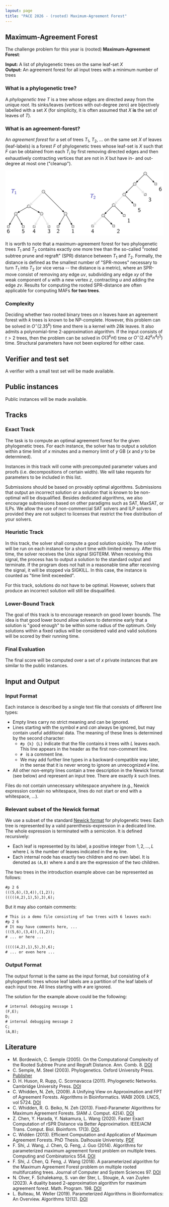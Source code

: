 ```yaml
---
layout: page 
title: "PACE 2026 - (rooted) Maximum-Agreement Forest"
---
```


## Maximum-Agreement Forest

The challenge problem for this year is (rooted) **Maximum-Agreement Forest**:

**Input:** A list of phylogenetic trees on the same leaf-set $X$ <br/>
**Output:** An agreement forest for all input trees with a minimum number of trees

### What is a phylogenetic tree?

A _phylogenetic tree_ $T$ is a tree whose edges are directed away from the unique _root_. Its sinks/leaves (vertices with out-degree zero) are bijectively labelled with a set $X$ (for simplicity, it is often assumed that $X$ **is** the set of leaves of $T$).

### What is an agreement-forest?

An _agreement forest_ for a set of trees $T_1$, $T_2$, $\ldots$ on the same set $X$ of leaves (leaf-labels) is a forest $F$ of phylogenetic trees whose leaf-set is $X$ such that $F$ can be obtained from each $T_i$ by first removing directed edges and then exhaustively contracting vertices that are not in $X$ but have in- and out-degree at most one ("cleanup").

![Example](/2026/img/example_MAF.png)

It is worth to note that a maximum-agreement forest for two phylogenetic trees $T_1$ and $T_2$ contains exactly one more tree than the so-called "rooted subtree prune and regraft" (SPR) distance between $T_1$ and $T_2$. Formally, the distance is defined as the smallest number of "SPR-moves" necessary to turn $T_1$ into $T_2$ (or vice versa -- the distance is a metric), where an SPR-move consist of removing any edge $uv$, subdividing any edge $xy$ of the weak component of $u$ with a new vertex $z$, contracting $u$ and adding the edge $zv$.
Results for computing the rooted SPR-distance are often applicable for computing MAFs **for two trees**.

### Complexity

Deciding whether two rooted binary trees on $n$ leaves have an agreement forest with $k$ trees is known to be NP-complete.
However, this problem can be solved in $O^\star(2.35^k)$ time and there is a kernel with $28k$ leaves.
It also admits a polynomial-time 2-approximation algorithm.
If the input consists of $t>2$ trees, then the problem can be solved in $O(3^knt)$ time or $O^\star(2.42^kn^4t^3)$ time.
Structural parameters have not been explored for either case.

## Verifier and test set
A verifier with a small test set will be made available.

## Public instances
Public instances will be made available.


## Tracks

### Exact Track

The task is to compute an optimal agreement forest for the given phylogenetic trees. For each instance, the solver has to output a solution within a time limit of $x$ minutes and a memory limit of $y$ GB ($x$ and $y$ to be determined).

Instances in this track will come with precomputed parameter values and proofs (i.e. decompositions of certain width).
We will take requests for parameters to be included in this list.

Submissions should be based on provably optimal algorithms. Submissions that output an incorrect solution or a solution that is known to be non-optimal will be disqualified. Besides dedicated algorithms, we also encourage submissions based on other paradigms such as SAT, MaxSAT, or ILPs. We allow the use of non-commercial SAT solvers and ILP solvers provided they are not subject to licenses that restrict the free distribution of your solvers.

### Heuristic Track

In this track, the solver shall compute a good solution quickly. The solver will be run on each instance for a short time with limited memory. After this time, the solver receives the Unix signal SIGTERM. When receiving this signal, the process has to output a solution to the standard output and terminate. 
If the program does not halt in a reasonable time after receiving the signal, it will be stopped via SIGKILL. In this case, the instance is counted as "time limit exceeded". 

For this track, solutions do not have to be optimal. However, solvers that produce an incorrect solution will still be disqualified.

### Lower-Bound Track

The goal of this track is to encourage research on good lower bounds. The idea is that good lower bound allow solvers to determine early that a solution is "good enough" to be within some radius of the optimum. Only solutions within a fixed radius will be considered valid and valid solutions will be scored by their running time.


### Final Evaluation
The final score will be computed over a set of $x$ private instances that are similar to the public instances.


## Input and Output

### Input Format

Each instance is described by a single text file that consists of different line types:
 - Empty lines carry no strict meaning and can be ignored. 
 - Lines starting with the symbol `#` and *can* always be ignored, but may contain useful additional data.
   The meaning of these lines is determined by the second character:
   - `#p {k} {L}` indicate that the file contains $k$ trees with $L$ leaves each.
     This line appears in the header as the first non-comment line.
   - `# ` is a comment line.
   - We may add further line types in a backward-compatible way later, in the sense that it is never wrong to ignore an unrecognized `#` line.
 - All other non-empty lines contain a tree description in the Newick format (see below) and represent an input tree.
   There are exactly $k$ such lines.

Files do not contain unnecessary whitespace anywhere (e.g., Newick expression contain no whitespace, lines do not start or end with a whitespace, ...).

### Relevant subset of the Newick format

We use a subset of the standard [Newick format](https://en.wikipedia.org/wiki/Newick_format) for phylogenetic trees:
Each tree is represented by a valid parenthesis-expression in a dedicated line. 
The whole expression is terminated with a semicolon.
It is defined recursively:
 - Each leaf is represented by its label, a positive integer from $1, 2, ..., L$ where $L$ is the number of leaves indicated in the `#p` line.
 - Each internal node has exactly two children and no own label.
   It is denoted as `(A,B)` where `A` and `B` are the expression of the two children.

The two trees in the introduction example above can be represented as follows:
```
#p 2 6
(((5,6),(3,4)),(1,2));
(((((4,2),1),5),3),6);
```

But it may also contain comments:
```
# This is a demo file consisting of two trees with 6 leaves each:
#p 2 6
# It may have comments here, ...
(((5,6),(3,4)),(1,2));
# ... or here ...

(((((4,2),1),5),3),6);
# ... or even here ...
```


### Output Format
The output format is the same as the input format, but consisting of $k$ phylogenetic trees whose leaf labels are a partition of the leaf labels of each input tree.
All lines starting with `#` are ignored.

The solution for the example above could be the following:
```
# internal debugging message 1
(F,E);
D;
# internal debugging message 2
C;
(A,B);
```

## Literature

- M. Bordewich, C. Semple (2005). On the Computational Complexity of the Rooted Subtree Prune and Regraft Distance. Ann. Comb. 8. [DOI](https://doi.org/10.1007/s00026-004-0229-z)
- C. Semple, M. Steel (2003). Phylogenetics. Oxford University Press. [Publisher](https://global.oup.com/academic/product/phylogenetics-9780198509424)
- D. H. Huson, R. Rupp, C. Scornavacca (2011). Phylogenetic Networks. Cambridge University Press. [DOI](https://doi.org/10.1017/CBO9780511974076)
- C. Whidden, N. Zeh, (2009). A Unifying View on Approximation and FPT of Agreement Forests. Algorithms in Bioinformatics. WABI 2009. LNCS, vol 5724. [DOI](https://doi.org/10.1007/978-3-642-04241-6_32)
- C. Whidden, R. G. Beiko, N. Zeh (2013). Fixed-Parameter Algorithms for Maximum Agreement Forests. SIAM J. Comput. 42(4). [DOI](https://doi.org/10.1137/110845045)
- Z. Chen, Y. Harada, Y. Nakamura, L. Wang (2020). Faster Exact Computation of rSPR Distance via Better Approximation. IEEE/ACM Trans. Comput. Biol. Bioinform. 17(3). [DOI](https://doi.org/10.1109/TCBB.2018.2878731).
- C. Widden (2013). Efficient Computation and Application of Maximum Agreement Forests. PhD Thesis. Dalhousie Univeristy. [PDF](https://dalspace.library.dal.ca/bitstreams/3b246ff4-5ec2-452f-95ab-ef1aed255373/download)
- F. Shi, J. Wang, J. Chen, Q. Feng, J. Guo (2014). Algorithms for parameterized maximum agreement forest problem on multiple trees. Computing and Combinatorics 554. [DOI](https://doi.org/10.1016/j.tcs.2013.12.025)
- F. Shi, J. Chen, Q. Feng, J. Wang (2018). A parameterized algorithm for the Maximum Agreement Forest problem on multiple rooted multifurcating trees. Journal of Computer and System Sciences 97. [DOI](https://doi.org/10.1016/j.jcss.2018.03.002)
- N. Olver, F. Schalekamp, S. van der Ster, L. Stougie, A. van Zuylen (2023). A duality based 2-approximation algorithm for maximum agreement forest. Math. Program. 198. [DOI](https://doi.org/10.1007/s10107-022-01790-y)
- L. Bulteau, M. Weller (2019). Parameterized Algorithms in Bioinformatics: An Overview. Algorithms 12(12). [DOI](https://doi.org/10.3390/a12120256)

